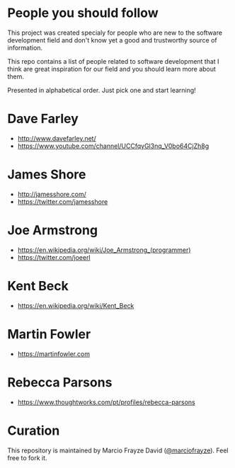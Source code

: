 # People you should follow

This project was created specialy for people who are new to the software development field and don't know yet a good and trustworthy source of information.

This repo contains a list of people related to software development that I think are great inspiration for our field and you should learn more about them.

Presented in alphabetical order. Just pick one and start learning!

# Dave Farley
- http://www.davefarley.net/
- https://www.youtube.com/channel/UCCfqyGl3nq_V0bo64CjZh8g

# James Shore
- http://jamesshore.com/
- https://twitter.com/jamesshore

# Joe Armstrong
- https://en.wikipedia.org/wiki/Joe_Armstrong_(programmer)
- https://twitter.com/joeerl

# Kent Beck
- https://en.wikipedia.org/wiki/Kent_Beck

# Martin Fowler
- https://martinfowler.com

# Rebecca Parsons
- https://www.thoughtworks.com/pt/profiles/rebecca-parsons

# Curation

This repository is maintained by Marcio Frayze David ([@marciofrayze](https://twitter.com/marciofrayze)). Feel free to fork it.
